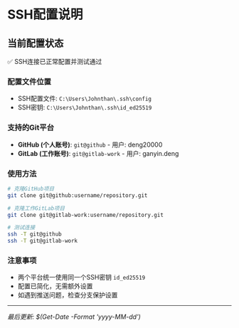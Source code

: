 # SSH配置说明

## 当前配置状态
✅ SSH连接已正常配置并测试通过

### 配置文件位置
- SSH配置文件: `C:\Users\Johnthan\.ssh\config`
- SSH密钥: `C:\Users\Johnthan\.ssh\id_ed25519`

### 支持的Git平台
- **GitHub (个人账号)**: `git@github` - 用户: deng20000
- **GitLab (工作账号)**: `git@gitlab-work` - 用户: ganyin.deng

### 使用方法
```bash
# 克隆GitHub项目
git clone git@github:username/repository.git

# 克隆工作GitLab项目
git clone git@gitlab-work:username/repository.git

# 测试连接
ssh -T git@github
ssh -T git@gitlab-work
```

### 注意事项
- 两个平台统一使用同一个SSH密钥 `id_ed25519`
- 配置已简化，无需额外设置
- 如遇到推送问题，检查分支保护设置

---
*最后更新: $(Get-Date -Format 'yyyy-MM-dd')*